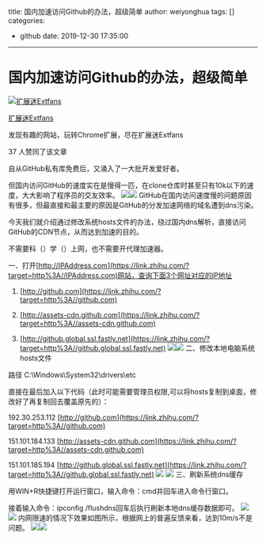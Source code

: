 title: 国内加速访问Github的办法，超级简单
author: weiyonghua
tags: []
categories:
  - github
date: 2019-12-30 17:35:00
---
# 国内加速访问Github的办法，超级简单

[![扩展迷Extfans](https://pic2.zhimg.com/v2-013471d1e9c3de2c1f4a3b4ba1be5ba1_xs.jpg)](//www.zhihu.com/people/kuo-zhan-mi-extfans)

[扩展迷Extfans](//www.zhihu.com/people/kuo-zhan-mi-extfans)

发现有趣的网站，玩转Chrome扩展，尽在扩展迷Extfans

37 人赞同了该文章

自从GitHub私有库免费后，又涌入了一大批开发爱好者。

但国内访问GitHub的速度实在是慢得一匹，在clone仓库时甚至只有10k以下的速度，大大影响了程序员的交友效率。
![](https://pic4.zhimg.com/v2-dec4f419d4d8ba5ba1ed260eaebab4cb_b.jpg)![](https://pic4.zhimg.com/80/v2-dec4f419d4d8ba5ba1ed260eaebab4cb_hd.jpg)
GitHub在国内访问速度慢的问题原因有很多，但最直接和最主要的原因是GitHub的分发加速网络的域名遭到dns污染。

今天我们就介绍通过修改系统hosts文件的办法，绕过国内dns解析，直接访问GitHub的CDN节点，从而达到加速的目的。

不需要科（）学（）上网，也不需要开代理加速器。

一、打开[http://IPAddress.com](https://link.zhihu.com/?target=http%3A//IPAddress.com)网站，查询下面3个网址对应的IP地址

1. [http://github.com](https://link.zhihu.com/?target=http%3A//github.com)

2. [http://assets-cdn.github.com](https://link.zhihu.com/?target=http%3A//assets-cdn.github.com)

3. [http://github.global.ssl.fastly.net](https://link.zhihu.com/?target=http%3A//github.global.ssl.fastly.net)
![](https://pic4.zhimg.com/v2-002f06094e4bab7ef86fe0d6eb086883_b.jpg)![](https://pic4.zhimg.com/80/v2-002f06094e4bab7ef86fe0d6eb086883_hd.jpg)
二、修改本地电脑系统hosts文件

路径 C:\Windows\System32\drivers\etc

直接在最后加入以下代码（此时可能需要管理员权限,可以将hosts复制到桌面，修改好了再复制回去覆盖原先的）：

192.30.253.112 [http://github.com](https://link.zhihu.com/?target=http%3A//github.com)

151.101.184.133 [http://assets-cdn.github.com](https://link.zhihu.com/?target=http%3A//assets-cdn.github.com)

151.101.185.194 [http://github.global.ssl.fastly.net](https://link.zhihu.com/?target=http%3A//github.global.ssl.fastly.net)
![](https://pic1.zhimg.com/v2-a99ec919d7147d655465e68fc5e44054_b.jpg)
![](https://pic1.zhimg.com/80/v2-a99ec919d7147d655465e68fc5e44054_hd.jpg)
三、刷新系统dns缓存

用WIN+R快捷键打开运行窗口，输入命令：cmd并回车进入命令行窗口。

接着输入命令：ipconfig /flushdns回车后执行刷新本地dns缓存数据即可。
![](https://pic4.zhimg.com/v2-bbf2bd87a4ecc7a6f8b11a664a18e45b_b.jpg)
![](https://pic4.zhimg.com/80/v2-bbf2bd87a4ecc7a6f8b11a664a18e45b_hd.jpg)
内网限速的情况下效果如图所示，根据网上的普遍反馈来看，达到10m/s不是问题。
![](https://pic3.zhimg.com/v2-8c4537a8eb0a3afdf31d8893dee90d7a_b.jpg)![](https://pic3.zhimg.com/80/v2-8c4537a8eb0a3afdf31d8893dee90d7a_hd.jpg)